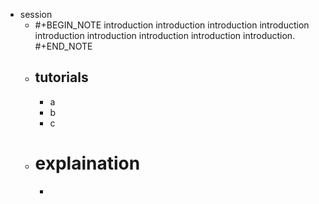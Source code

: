 - session
	- #+BEGIN_NOTE
	  introduction introduction introduction introduction introduction introduction introduction introduction introduction.  
	  #+END_NOTE
	- ## tutorials
		- a
		- b
		- c
	- # explaination
		-